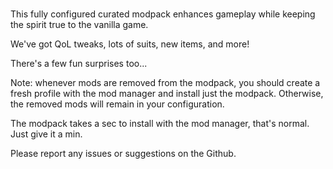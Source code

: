 #

This fully configured curated modpack enhances gameplay while keeping the spirit true to the vanilla game.

We've got QoL tweaks, lots of suits, new items, and more!

There's a few fun surprises too...

Note: whenever mods are removed from the modpack, you should create a fresh profile with the mod manager and install just the modpack. Otherwise, the removed mods will remain in your configuration.

The modpack takes a sec to install with the mod manager, that's normal. Just give it a min.

Please report any issues or suggestions on the Github.
